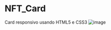 # NFT_Card
 
Card responsivo usando HTML5 e CSS3
![image](https://user-images.githubusercontent.com/81825952/162575765-6bd0f01a-87fc-41a8-93f8-98a9793dbbde.png)
